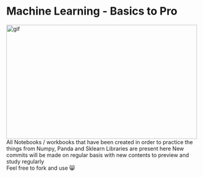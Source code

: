 # Machine Learning - Basics to Pro
<img align='center' alt='gif' height="300px" width="500px" src= https://miro.medium.com/max/1200/0*4aHRjVXRKsyUhm2b>
All Notebooks / workbooks that have been created in order to practice the things from Numpy, Panda and Sklearn Libraries are present here
New commits will be made on regular basis with new contents to preview and study regularly <br>
Feel free to fork and use 😸
